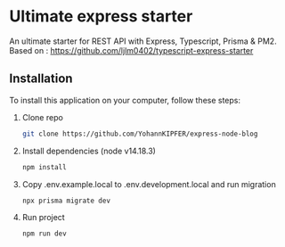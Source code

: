 # Ultimate express starter

An ultimate starter for REST API with Express, Typescript, Prisma & PM2.
Based on : https://github.com/ljlm0402/typescript-express-starter

## Installation

To install this application on your computer, follow these steps:


1. Clone repo

   ```bash
   git clone https://github.com/YohannKIPFER/express-node-blog

2. Install dependencies (node v14.18.3)

   ```bash
   npm install

3. Copy .env.example.local to .env.development.local and run migration

   ```bash
   npx prisma migrate dev

4. Run project

   ```bash
   npm run dev
   
